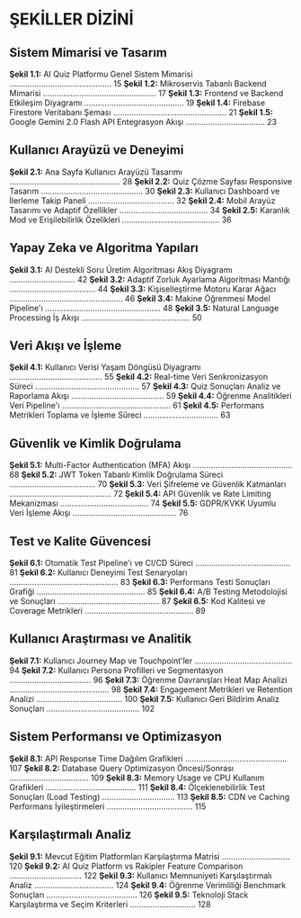# ŞEKİLLER DİZİNİ

<!-- Bu bölüm şekil listesi için ayrılmıştır -->
<!-- Önerilen uzunluk: 1 sayfa (~2.700 karakter) -->

## Sistem Mimarisi ve Tasarım

**Şekil 1.1:** AI Quiz Platformu Genel Sistem Mimarisi ............................................. 15
**Şekil 1.2:** Mikroservis Tabanlı Backend Mimarisi .................................................. 17
**Şekil 1.3:** Frontend ve Backend Etkileşim Diyagramı ............................................ 19
**Şekil 1.4:** Firebase Firestore Veritabanı Şeması .................................................. 21
**Şekil 1.5:** Google Gemini 2.0 Flash API Entegrasyon Akışı ................................... 23

## Kullanıcı Arayüzü ve Deneyimi

**Şekil 2.1:** Ana Sayfa Kullanıcı Arayüzü Tasarımı ................................................. 28
**Şekil 2.2:** Quiz Çözme Sayfası Responsive Tasarım ............................................. 30
**Şekil 2.3:** Kullanıcı Dashboard ve İlerleme Takip Paneli ...................................... 32
**Şekil 2.4:** Mobil Arayüz Tasarımı ve Adaptif Özellikler ....................................... 34
**Şekil 2.5:** Karanlık Mod ve Erişilebilirlik Özelikleri ........................................... 36

## Yapay Zeka ve Algoritma Yapıları

**Şekil 3.1:** AI Destekli Soru Üretim Algoritması Akış Diyagramı ............................. 42
**Şekil 3.2:** Adaptif Zorluk Ayarlama Algoritması Mantığı ...................................... 44
**Şekil 3.3:** Kişiselleştirme Motoru Karar Ağacı .................................................. 46
**Şekil 3.4:** Makine Öğrenmesi Model Pipeline'ı ................................................... 48
**Şekil 3.5:** Natural Language Processing İş Akışı ................................................ 50

## Veri Akışı ve İşleme

**Şekil 4.1:** Kullanıcı Verisi Yaşam Döngüsü Diyagramı ......................................... 55
**Şekil 4.2:** Real-time Veri Senkronizasyon Süreci .............................................. 57
**Şekil 4.3:** Quiz Sonuçları Analiz ve Raporlama Akışı ......................................... 59
**Şekil 4.4:** Öğrenme Analitikleri Veri Pipeline'ı ................................................ 61
**Şekil 4.5:** Performans Metrikleri Toplama ve İşleme Süreci ................................. 63

## Güvenlik ve Kimlik Doğrulama

**Şekil 5.1:** Multi-Factor Authentication (MFA) Akışı ............................................ 68
**Şekil 5.2:** JWT Token Tabanlı Kimlik Doğrulama Süreci ...................................... 70
**Şekil 5.3:** Veri Şifreleme ve Güvenlik Katmanları ............................................. 72
**Şekil 5.4:** API Güvenlik ve Rate Limiting Mekanizması ....................................... 74
**Şekil 5.5:** GDPR/KVKK Uyumlu Veri İşleme Akışı .............................................. 76

## Test ve Kalite Güvencesi

**Şekil 6.1:** Otomatik Test Pipeline'ı ve CI/CD Süreci .......................................... 81
**Şekil 6.2:** Kullanıcı Deneyimi Test Senaryoları ................................................ 83
**Şekil 6.3:** Performans Testi Sonuçları Grafiği ................................................ 85
**Şekil 6.4:** A/B Testing Metodolojisi ve Sonuçları ............................................. 87
**Şekil 6.5:** Kod Kalitesi ve Coverage Metrikleri ................................................ 89

## Kullanıcı Araştırması ve Analitik

**Şekil 7.1:** Kullanıcı Journey Map ve Touchpoint'ler ........................................... 94
**Şekil 7.2:** Kullanıcı Persona Profilleri ve Segmentasyon .................................... 96
**Şekil 7.3:** Öğrenme Davranışları Heat Map Analizi ............................................ 98
**Şekil 7.4:** Engagement Metrikleri ve Retention Analizi ...................................... 100
**Şekil 7.5:** Kullanıcı Geri Bildirim Analiz Sonuçları ......................................... 102

## Sistem Performansı ve Optimizasyon

**Şekil 8.1:** API Response Time Dağılım Grafikleri ............................................. 107
**Şekil 8.2:** Database Query Optimizasyon Öncesi/Sonrası ................................... 109
**Şekil 8.3:** Memory Usage ve CPU Kullanım Grafikleri ........................................ 111
**Şekil 8.4:** Ölçeklenebilirlik Test Sonuçları (Load Testing) ................................ 113
**Şekil 8.5:** CDN ve Caching Performans İyileştirmeleri ...................................... 115

## Karşılaştırmalı Analiz

**Şekil 9.1:** Mevcut Eğitim Platformları Karşılaştırma Matrisi .............................. 120
**Şekil 9.2:** AI Quiz Platform vs Rakipler Feature Comparison ................................ 122
**Şekil 9.3:** Kullanıcı Memnuniyeti Karşılaştırmalı Analiz ................................... 124
**Şekil 9.4:** Öğrenme Verimliliği Benchmark Sonuçları ........................................ 126
**Şekil 9.5:** Teknoloji Stack Karşılaştırma ve Seçim Kriterleri ............................. 128


